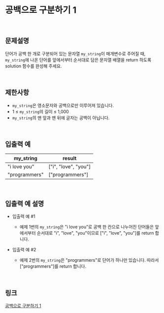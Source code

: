 # 공백으로 구분하기 1

<br>

## 문제설명
단어가 공백 한 개로 구분되어 있는 문자열 `my_string`이 매개변수로 주어질 때, `my_string`에 나온 단어를 앞에서부터 순서대로 담은 문자열 배열을 return 하도록 solution 함수를 완성해 주세요.

<br>

## 제한사항
- `my_string`은 영소문자와 공백으로만 이루어져 있습니다.
- 1 ≤ `my_string`의 길이 ≤ 1,000
- `my_string`의 맨 앞과 맨 뒤에 글자는 공백이 아닙니다.

<br>

## 입출력 예
| my_string | result |
|---|---|
| "i love you" | ["i", "love", "you"] |
| "programmers" | ["programmers"] |

<br>

## 입출력 예 설명
- 입출력 예 #1
    - 예제 1번의 `my_string`은 "i love you"로 공백 한 칸으로 나누어진 단어들은 앞에서부터 순서대로 "i", "love", "you"이므로 ["i", "love", "you"]를 return 합니다.

- 입출력 예 #2
    - 예제 2번의 `my_string`은 "programmers"로 단어가 하나만 있습니다. 따라서 ["programmers"]를 return 합니다.

<br>

## 링크
[공백으로 구분하기 1](https://school.programmers.co.kr/learn/courses/30/lessons/181869)
